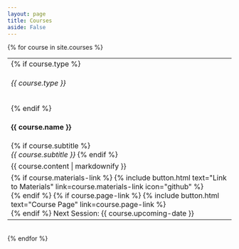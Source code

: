 ```yaml
---
layout: page
title: Courses
aside: False
---
```



{% for course in site.courses %}
<table class="training-courses"><tr>
<td class="course-name">
  {% if course.type %}
  <h6>{{ course.type }}</h6>
  {% endif %}
  <h4>{{ course.name }}</h4>
  {% if course.subtitle %}
  <br><i>{{ course.subtitle }}</i>
  {% endif %}
</td>
</tr><tr>
<td class="course-content">{{ course.content | markdownify }}</td>
</tr><tr>
<td class="course-upcoming-date">
  {% if course.materials-link %}
  {% include button.html text="Link to Materials" link=course.materials-link icon="github" %}
  <br>
  {% endif %}
  {% if course.page-link %}
  {% include button.html text="Course Page" link=course.page-link %}
  <br>
  {% endif %}
  Next Session: {{ course.upcoming-date }}
</td>
</tr></table>
<br>
{% endfor %}
